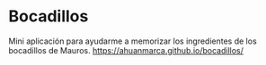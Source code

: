 # Bocadillos
Mini aplicación para ayudarme a memorizar los ingredientes de los bocadillos de Mauros.
https://ahuanmarca.github.io/bocadillos/
